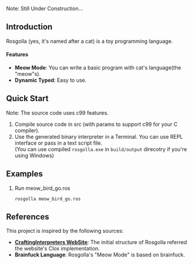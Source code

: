 Note: Still Under Construction...

## Introduction
Rosgolla (yes, it's named after a cat) is a toy programming language.

#### Features
- **Meow Mode**: You can write a basic program with cat's language(the "meow"s).
- **Dynamic Typed**: Easy to use.
## Quick Start
Note: The source code uses c99 features.
1. Compile source code in src (with params to support c99 for your C compiler).
2. Use the generated binary interpreter in a Terminal.  You can use REPL interface or pass in a text script file.   
(You can use compiled ```rosgolla.exe``` in ```build/output``` direcotry if you're using Windows)
## Examples
1. Run meow_bird_go.ros 
   ```
   rosgolla meow_bird_go.ros
   ```
  
## References

This project is inspired by the following sources:
- **[CraftingInterpreters WebSite](https://craftinginterpreters.com/)**: The initial structure of Rosgolla referred the website's Clox implementation.
- **Brainfuck Language**: Rosgolla's "Meow Mode" is based on brainfuck.
